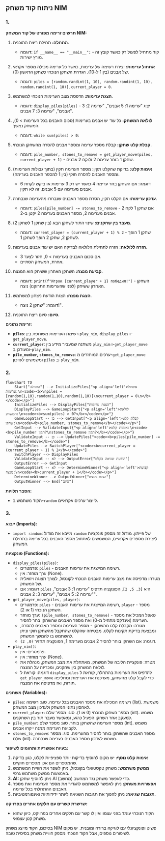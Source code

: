 ## ניתוח קוד משחק NIM

### 1. <algorithm>

**תרשים זרימה מפורט של קוד המשחק NIM:**

1. **התחלה:** תחילת ריצת התוכנית.
    * דוגמה: `if __name__ == "__main__":` - קוד מתחיל לפעול רק כאשר קובץ זה מורץ ישירות.

2. **אתחול ערימות:** יצירת רשימה של ערימות, כאשר כל ערימה מכילה מספר אקראי של אבנים (בין 1 ל-10). הגדרת השחקן הנוכחי כשחקן הראשון (0).
    * דוגמה: `piles = [random.randint(1, 10), random.randint(1, 10), random.randint(1, 10)]`, `current_player = 0`.

3. **הצגת ערימות:** הדפסת מצב הערימות הנוכחי למשתמש.
    * דוגמה: `display_piles(piles)` - יציג "ערימה 1: 5 אבנים", "ערימה 2: 3 אבנים", "ערימה 3: 7 אבנים".

4. **לולאת המשחק:** כל עוד יש אבנים בערימות (סכום האבנים בכל הערימות > 0), המשחק נמשך.
    * דוגמה: `while sum(piles) > 0:`

5. **קבלת קלט שחקן:** קבלת מספר ערימה ומספר אבנים להסרה מהשחקן הנוכחי.
    * דוגמה: `pile_number, stones_to_remove = get_player_move(piles, current_player + 1)` - שחקן 1 בוחר ערימה 2 ולוקח 2 אבנים.

6. **אימות קלט:** בדיקת שהקלט תקין: מספר הערימה תקין (בתוך גבולות הערימות) ומספר האבנים להסרה חוקי (בין 1 למספר האבנים בערימה).
    * דוגמה: אם השחקן בחר ערימה 4 כאשר יש רק 3 ערימות או ביקש לקחת 6 אבנים מערימה עם 5 אבנים, זה לא תקין.

7. **עדכון ערימות:** אם הקלט תקין, הסרת מספר האבנים שנבחרו מהערימה שנבחרה.
    * דוגמה: `piles[pile_number] -= stones_to_remove` - אם שחקן 1 לקח 2 אבנים מערימה 2, מספר האבנים בערימה 2 יקטן ב-2.

8. **מעבר בין שחקנים:** שינוי התור לשחקן הבא (בין שחקן 1 לשחקן 2).
    * דוגמה: `current_player = (current_player + 1) % 2` - שחקן 1 הופך לשחקן 2, שחקן 2 הופך לשחקן 1.

9. **חזרה ללולאה:** חזרה לתחילת הלולאה לבדיקה האם יש עוד אבנים בערימות.
    * אם סכום האבנים בערימות > 0, חזור לצעד 3.
    * אחרת, המשחק הסתיים.

10. **קביעת מנצח:** השחקן האחרון ששיחק הוא המנצח.
    * דוגמה: `print(f"Игрок {current_player + 1} победил!")` - השחקן האחרון ששיחק (לפני שהערימות התרוקנו) ניצח.

11. **הצגת מנצח:** הצגת הודעת ניצחון למשתמש.
    * דוגמה: "שחקן 2 ניצח!".

12. **סיום:** סיום ריצת התוכנית.

**זרימת נתונים:**

*   **`piles`**: רשימת הערימות משותפת בין `play_nim`, `display_piles` ו-`get_player_move`.
*   **`current_player`**: משתנה שמעביר מידע בין `play_nim` ו-`get_player_move` ומעודכן ב-`play_nim`.
*   **`pile_number`, `stones_to_remove`**: ערכים המוחזרים מ-`get_player_move` ומשמשים לעדכון `piles` ב-`play_nim`.

### 2. <mermaid>

```mermaid
flowchart TD
    Start["התחלה"] --> InitializePiles["<p align='left'>אתחול ערימות:\n<code><b>\npiles = [random(1,10),random(1,10),random(1,10)]\ncurrent_player = 0\n</b></code></p>"]
    InitializePiles --> DisplayPiles["הצגת ערימות"]
    DisplayPiles --> GameLoopStart{"<p align='left'>לולאת המשחק:\n<code><b>sum(piles) > 0?</b></code></p>"}
    GameLoopStart -- כן --> GetInput["<p align='left'>קבלת קלט שחקן:\n<code><b>pile_number, stones_to_remove</b></code></p>"]
    GetInput --> ValidateInput{"<p align='left'>אימות קלט:\n<code><b>pile_number תקין?\nstones_to_remove תקין?</b></code></p>"}
    ValidateInput -- כן --> UpdatePiles["<code><b>piles[pile_number] -= stones_to_remove</b></code>"]
    UpdatePiles --> SwitchPlayer["<code><b>current_player = (current_player + 1) % 2</b></code>"]
    SwitchPlayer --> DisplayPiles
    ValidateInput -- לא --> OutputError["הודעת שגיאה בקלט"]
    OutputError --> GetInput
    GameLoopStart -- לא --> DetermineWinner["<p align='left'>קביעת מנצח:\n<code><b>current_player + 1</b></code></p>"]
    DetermineWinner --> OutputWinner["הצגת מנצח"]
    OutputWinner --> End["סיום"]
```

**הסבר תלויות:**

*   הקוד משתמש ב-`random` לייצור ערכים אקראיים.

### 3. <explanation>

**ייבוא (Imports):**
*   `import random`: מייבא את מודול `random` של פייתון. מודול זה מספק פונקציות ליצירת מספרים אקראיים, המשמשים לאתחול מספר האבנים בכל ערימה בתחילת המשחק.

**פונקציות (Functions):**
*   `display_piles(piles)`:
    *   פרמטרים: `piles` - רשימה המייצגת את ערימות האבנים.
    *   ערך מוחזר: אין (None).
    *   מטרה: מדפיסה את מצב ערימות האבנים הנוכחי לקונסול, לצורך תצוגה ויזואלית של המשחק.
    *   דוגמה: אם `piles` היא `[3, 5, 2]`, הפונקציה תדפיס "ערימה 1: 3 אבנים", "ערימה 2: 5 אבנים", "ערימה 3: 2 אבנים".
*   `get_player_move(piles, player)`:
    *   פרמטרים: `piles` - רשימה המייצגת את ערימות האבנים, `player` - מספר השחקן הנוכחי (1 או 2).
    *   ערך מוחזר: `(pile_number, stones_to_remove)` - טאפל המכיל את מספר הערימה (אינדקס מתחיל מ-0) ואת מספר האבנים שהשחקן בחר להסיר.
    *   מטרה: מקבלת קלט מהשחקן - מספר הערימה ומספר האבנים להסרה, ומבצעת בדיקת תקינות לקלט. מבטיחה שהקלט שהתקבל מהשחקן חוקי וניתן להשתמש בו להמשך המשחק.
    *   דוגמה: אם השחקן בוחר להסיר 2 אבנים מערימה 1, הפונקציה תחזיר `(0, 2)`.
*   `play_nim()`:
    *   פרמטרים: אין.
    *   ערך מוחזר: אין (None).
    *   מטרה: פונקציית הליבה של המשחק. מאתחלת את מצב המשחק, מנהלת את לולאת המשחק בין שחקנים, ומכריזה על המנצח.
    *   דוגמה: קוראת ל `display_piles` להדפיס את הערימות בהתחלה, קוראת ל `get_player_move` כדי לקבל קלט מהשחקן, מעדכנת את הערימות ומחליפה תורות, ואז מדפיסה את המנצח.

**משתנים (Variables):**
*   `piles`: רשימה המכילה את מספר האבנים בכל ערימה. סוג: רשימה (list). משמשת לאחסון נתוני המשחק ולעדכון מצב המשחק.
*   `current_player`: מספר השחקן הנוכחי (0 או 1). סוג: מספר שלם (int). משמש למעקב אחר השחקן הפעיל כרגע, ומאפשר מעבר תור בין השחקנים.
*   `pile_number`: מספר הערימה שהשחקן בוחר. סוג: מספר שלם (int). משמש לקביעת הערימה ממנה ייקחו אבנים.
*   `stones_to_remove`: מספר האבנים שהשחקן בוחר להסיר מהערימה. סוג: מספר שלם (int). משמש לעדכון מספר האבנים בערימה שנבחרה.

**בעיות אפשריות ותחומים לשיפור:**

1. **אימות קלט נוסף:** יש מקום להוסיף בדיקות יותר ספציפיות לקלט, כגון בדיקה שהמספרים הם אכן מספרים חוקיים.
2. **ממשק משתמש:** משחק טקסטואלי בקונסול, ניתן לשפר את חוויית המשתמש באמצעות ממשק משתמש גרפי.
3. **AI:** ניתן להוסיף שחקן AI (מחשב) כדי לאפשר משחק נגד המחשב.
4. **אפשרויות משחק:** ניתן לאפשר למשתמש להגדיר את מספר הערימות ואת מספר האבנים ההתחלתי בכל ערימה.
5. **תגובות שגיאה:** ניתן להפוך את תגובות השגיאה ליותר ידידותיות ואינפורמטיביות.

**שרשרת קשרים עם חלקים אחרים בפרויקט:**
*   הקוד הנוכחי עומד בפני עצמו ואין לו קשר עם חלקים אחרים בפרויקט, כיוון שהוא משחק קטן עצמאי.

בסיכום, הקוד מייצג משחק NIM פשוט ופונקציונלי עם לוגיקה ברורה ומובנית. יש מקום לשיפורים נוספים, אבל הקוד הנוכחי מספק חוויית משחק בסיסית טובה.